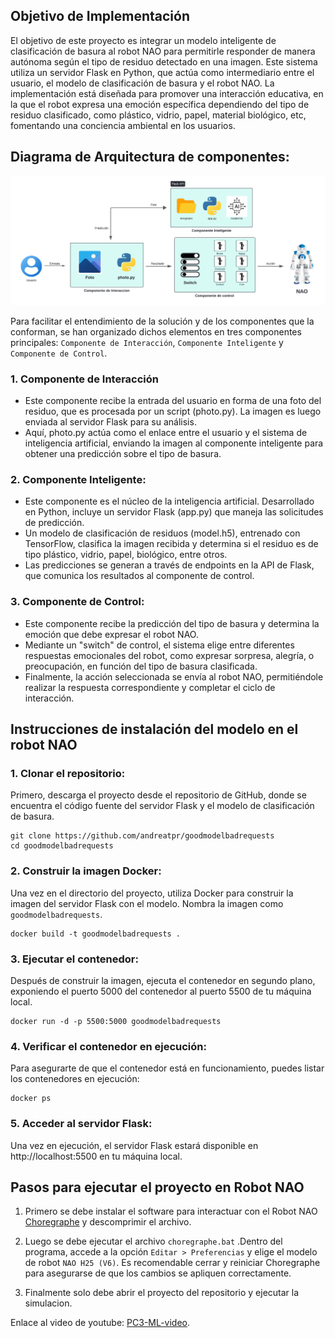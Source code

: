 ## Objetivo de Implementación
El objetivo de este proyecto es integrar un modelo inteligente de clasificación de basura al robot NAO para permitirle responder de manera autónoma según el tipo de residuo detectado en una imagen. Este sistema utiliza un servidor Flask en Python, que actúa como intermediario entre el usuario, el modelo de clasificación de basura y el robot NAO. La implementación está diseñada para promover una interacción educativa, en la que el robot expresa una emoción específica dependiendo del tipo de residuo clasificado, como plástico, vidrio, papel, material biológico, etc, fomentando una conciencia ambiental en los usuarios.
## Diagrama de Arquitectura de componentes:
<div align="center">
    <img src="./diagrama_arquitectura_componentes.png" alt="Diagrama de arquitectura de componentes">
</div>

Para facilitar el entendimiento de la solución y de los componentes que la conforman, se han organizado dichos elementos en tres componentes principales: `Componente de Interacción`, `Componente Inteligente` y `Componente de Control`.

### 1. Componente de Interacción

- Este componente recibe la entrada del usuario en forma de una foto del residuo, que es procesada por un script (photo.py). La imagen es luego enviada al servidor Flask para su análisis.
- Aquí, photo.py actúa como el enlace entre el usuario y el sistema de inteligencia artificial, enviando la imagen al componente inteligente para obtener una predicción sobre el tipo de basura.
### 2. Componente Inteligente:

- Este componente es el núcleo de la inteligencia artificial. Desarrollado en Python, incluye un servidor Flask (app.py) que maneja las solicitudes de predicción.
- Un modelo de clasificación de residuos (model.h5), entrenado con TensorFlow, clasifica la imagen recibida y determina si el residuo es de tipo plástico, vidrio, papel, biológico, entre otros.
- Las predicciones se generan a través de endpoints en la API de Flask, que comunica los resultados al componente de control.
### 3. Componente de Control:

- Este componente recibe la predicción del tipo de basura y determina la emoción que debe expresar el robot NAO.
- Mediante un "switch" de control, el sistema elige entre diferentes respuestas emocionales del robot, como expresar sorpresa, alegría, o preocupación, en función del tipo de basura clasificada.
- Finalmente, la acción seleccionada se envía al robot NAO, permitiéndole realizar la respuesta correspondiente y completar el ciclo de interacción.

## Instrucciones de instalación del modelo en el robot NAO

### 1. Clonar el repositorio: 

Primero, descarga el proyecto desde el repositorio de GitHub, donde se encuentra el código fuente del servidor Flask y el modelo de clasificación de basura.

    git clone https://github.com/andreatpr/goodmodelbadrequests
    cd goodmodelbadrequests

### 2. Construir la imagen Docker: 

Una vez en el directorio del proyecto, utiliza Docker para construir la imagen del servidor Flask con el modelo. Nombra la imagen como `goodmodelbadrequests`.

    docker build -t goodmodelbadrequests .

### 3. Ejecutar el contenedor: 

Después de construir la imagen, ejecuta el contenedor en segundo plano, exponiendo el puerto 5000 del contenedor al puerto 5500 de tu máquina local.

    docker run -d -p 5500:5000 goodmodelbadrequests
### 4. Verificar el contenedor en ejecución:

Para asegurarte de que el contenedor está en funcionamiento, puedes listar los contenedores en ejecución:

    docker ps
### 5. Acceder al servidor Flask: 

Una vez en ejecución, el servidor Flask estará disponible en http://localhost:5500 en tu máquina local.

## Pasos para ejecutar el proyecto en Robot NAO

1. Primero se debe instalar el software para interactuar con el Robot NAO [Choregraphe](https://drive.google.com/file/d/1fJHgV-SHTfVJ_lM82l8ei6bFOo7mlqRH/view?usp=drive_link) y descomprimir el archivo.
   
2. Luego se debe ejecutar el archivo `choregraphe.bat` .Dentro del programa, accede a la opción `Editar > Preferencias` y elige el modelo de robot `NAO H25 (V6)`. Es recomendable cerrar y reiniciar Choregraphe para asegurarse de que los cambios se apliquen correctamente.
   
3. Finalmente solo debe abrir el proyecto del repositorio y ejecutar la simulacion.

Enlace al video de youtube: [PC3-ML-video](https://youtu.be/i3MOZYPY8Yo).
